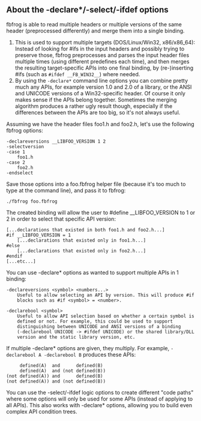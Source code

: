 ## About the -declare*/-select/-ifdef options

fbfrog is able to read multiple headers or multiple versions of the same
header (preprocessed differently) and merge them into a single binding.
1. This is used to support multiple targets (DOS/Linux/Win32, x86/x86_64): Instead of looking for #ifs in the input headers and possibly trying to preserve those, fbfrog preprocesses and parses the input header files multiple times (using different predefines each time), and then merges the resulting target-specific APIs into one final binding, by (re-)inserting #ifs (such as `#ifdef __FB_WIN32__`) where needed.
2. By using the `-declare*` command line options you can combine pretty much any APIs, for example version 1.0 and 2.0 of a library, or the ANSI and UNICODE versions of a Win32-specific header. Of course it only makes sense if the APIs belong together. Sometimes the merging algorithm produces a rather ugly result though, especially if the differences between the APIs are too big, so it's not always useful.

Assuming we have the header files foo1.h and foo2.h, let's use the following
fbfrog options:

```
-declareversions __LIBFOO_VERSION 1 2
-selectversion
-case 1
    foo1.h
-case 2
    foo2.h
-endselect
```

Save those options into a foo.fbfrog helper file (because it's too much to
type at the command line), and pass it to fbfrog:

```
./fbfrog foo.fbfrog
```

The created binding will allow the user to #define __LIBFOO_VERSION to 1 or
2 in order to select that specific API version:

```
[...declarations that existed in both foo1.h and foo2.h...]
#if __LIBFOO_VERSION = 1
    [...declarations that existed only in foo1.h...]
#else
    [...declarations that existed only in foo2.h...]
#endif
[...etc...]
```

You can use -declare* options as wanted to support multiple APIs in 1 binding:

```
-declareversions <symbol> <numbers...>
    Useful to allow selecting an API by version. This will produce #if
    blocks such as #if <symbol> = <number>.

-declarebool <symbol>
    Useful to allow API selection based on whether a certain symbol is 
    defined or not. For example, this could be used to support 
    distinguishing between UNICODE and ANSI versions of a binding 
    (-declarebool UNICODE -> #ifdef UNICODE) or the shared library/DLL 
    version and the static library version, etc.
```

If multiple -declare* options are given, they multiply. For example, `-declarebool A -declarebool B` produces these APIs:

```
     defined(A)  and      defined(B)
     defined(A)  and (not defined(B))
(not defined(A)) and      defined(B)
(not defined(A)) and (not defined(B))
```

You can use the -select/-ifdef logic options to create different "code paths"
where some options will only be used for some APIs (instead of applying to
all APIs). This also works with -declare* options, allowing you to build
even complex API condition trees.

